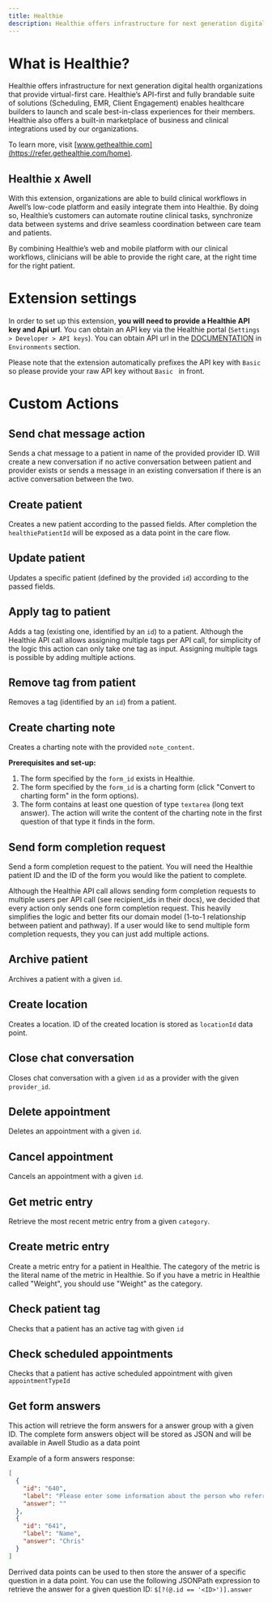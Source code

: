 ```yaml
---
title: Healthie
description: Healthie offers infrastructure for next generation digital health organizations that provide virtual-first care.
---
```


# What is Healthie?

Healthie offers infrastructure for next generation digital health organizations that provide virtual-first care. Healthie’s API-first and fully brandable suite of solutions (Scheduling, EMR, Client Engagement) enables healthcare builders to launch and scale best-in-class experiences for their members. Healthie also offers a built-in marketplace of business and clinical integrations used by our organizations.

To learn more, visit [www.gethealthie.com](https://refer.gethealthie.com/home).

## Healthie x Awell

With this extension, organizations are able to build clinical workflows in Awell’s low-code platform and easily integrate them into Healthie. By doing so, Healthie’s customers can automate routine clinical tasks, synchronize data between systems and drive seamless coordination between care team and patients.

By combining Healthie’s web and mobile platform with our clinical workflows, clinicians will be able to provide the right care, at the right time for the right patient.

# Extension settings

In order to set up this extension, **you will need to provide a Healthie API key and Api url**. You can obtain an API key via the Healthie portal (`Settings > Developer > API keys`). You can obtain API url in the [DOCUMENTATION](https://docs.gethealthie.com/docs/#environments) in `Environments` section.

Please note that the extension automatically prefixes the API key with `Basic ` so please provide your raw API key without `Basic ` in front.

# Custom Actions

## Send chat message action

Sends a chat message to a patient in name of the provided provider ID. Will create a new conversation if no active conversation between patient and provider exists or sends a message in an existing conversation if there is an active conversation between the two.

## Create patient

Creates a new patient according to the passed fields. After completion the `healthiePatientId` will be exposed as a data point in the care flow.

## Update patient

Updates a specific patient (defined by the provided `id`) according to the passed fields.

## Apply tag to patient

Adds a tag (existing one, identified by an `id`) to a patient. Although the Healthie API call allows assigning multiple tags per API call, for simplicity of the logic this action can only take one tag as input. Assigning multiple tags is possible by adding multiple actions.

## Remove tag from patient

Removes a tag (identified by an `id`) from a patient.

## Create charting note

Creates a charting note with the provided `note_content`.

**Prerequisites and set-up:**

1. The form specified by the `form_id` exists in Healthie.
2. The form specified by the `form_id` is a charting form (click "Convert to charting form" in the form options).
3. The form contains at least one question of type `textarea` (long text answer). The action will write the content of the charting note in the first question of that type it finds in the form.

## Send form completion request

Send a form completion request to the patient. You will need the Healthie patient ID and the ID of the form you would like the patient to complete.

Although the Healthie API call allows sending form completion requests to multiple users per API call (see recipient_ids in their docs), we decided that every action only sends one form completion request. This heavily simplifies the logic and better fits our domain model (1-to-1 relationship between patient and pathway). If a user would like to send multiple form completion requests, they you can just add multiple actions.

## Archive patient

Archives a patient with a given `id`.

## Create location

Creates a location. ID of the created location is stored as `locationId` data point.

## Close chat conversation

Closes chat conversation with a given `id` as a provider with the given `provider_id`.

## Delete appointment

Deletes an appointment with a given `id`.

## Cancel appointment

Cancels an appointment with a given `id`.

## Get metric entry

Retrieve the most recent metric entry from a given `category`.

## Create metric entry

Create a metric entry for a patient in Healthie. The category of the metric is the literal name of the metric in Healthie. So if you have a metric in Healthie called "Weight", you should use "Weight" as the category.

## Check patient tag

Checks that a patient has an active tag with given `id`

## Check scheduled appointments

Checks that a patient has active scheduled appointment with given `appointmentTypeId`

## Get form answers

This action will retrieve the form answers for a answer group with a given ID. The complete form answers object will be stored as JSON and will be available in Awell Studio as a data point

Example of a form answers response:

```json
[
  {
    "id": "640",
    "label": "Please enter some information about the person who referred you.",
    "answer": ""
  },
  {
    "id": "641",
    "label": "Name",
    "answer": "Chris"
  }
]
```

Derrived data points can be used to then store the answer of a specific question in a data point. You can use the following JSONPath expression to retrieve the answer for a given question ID: `$[?(@.id == '<ID>')].answer`